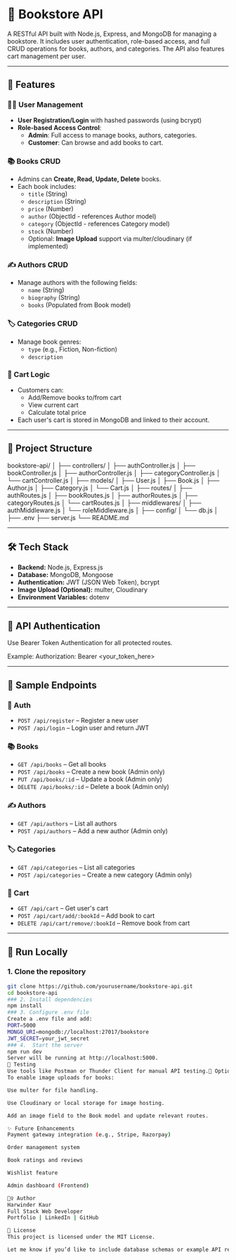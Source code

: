 # 📘 Bookstore API

A RESTful API built with Node.js, Express, and MongoDB for managing a bookstore. It includes user authentication, role-based access, and full CRUD operations for books, authors, and categories. The API also features cart management per user.

---

## 🚀 Features

### 🧑‍💼 User Management
- **User Registration/Login** with hashed passwords (using bcrypt)
- **Role-based Access Control**: 
  - **Admin**: Full access to manage books, authors, categories.
  - **Customer**: Can browse and add books to cart.

### 📚 Books CRUD
- Admins can **Create, Read, Update, Delete** books.
- Each book includes:
  - `title` (String)
  - `description` (String)
  - `price` (Number)
  - `author` (ObjectId - references Author model)
  - `category` (ObjectId - references Category model)
  - `stock` (Number)
  - Optional: **Image Upload** support via multer/cloudinary (if implemented)

### ✍️ Authors CRUD
- Manage authors with the following fields:
  - `name` (String)
  - `biography` (String)
  - `books` (Populated from Book model)

### 🏷️ Categories CRUD
- Manage book genres:
  - `type` (e.g., Fiction, Non-fiction)
  - `description`

### 🛒 Cart Logic
- Customers can:
  - Add/Remove books to/from cart
  - View current cart
  - Calculate total price
- Each user's cart is stored in MongoDB and linked to their account.

---

## 📁 Project Structure

bookstore-api/
│
├── controllers/
│ ├── authController.js
│ ├── bookController.js
│ ├── authorController.js
│ ├── categoryController.js
│ └── cartController.js
│
├── models/
│ ├── User.js
│ ├── Book.js
│ ├── Author.js
│ ├── Category.js
│ └── Cart.js
│
├── routes/
│ ├── authRoutes.js
│ ├── bookRoutes.js
│ ├── authorRoutes.js
│ ├── categoryRoutes.js
│ └── cartRoutes.js
│
├── middlewares/
│ ├── authMiddleware.js
│ └── roleMiddleware.js
│
├── config/
│ └── db.js
│
├── .env
├── server.js
└── README.md


---

## 🛠️ Tech Stack

- **Backend:** Node.js, Express.js
- **Database:** MongoDB, Mongoose
- **Authentication:** JWT (JSON Web Token), bcrypt
- **Image Upload (Optional):** multer, Cloudinary
- **Environment Variables:** dotenv

---

## 🔐 API Authentication

Use Bearer Token Authentication for all protected routes.

Example:
Authorization: Bearer <your_token_here>


---

## 📌 Sample Endpoints

### 🔑 Auth
- `POST /api/register` – Register a new user
- `POST /api/login` – Login user and return JWT

### 📚 Books
- `GET /api/books` – Get all books
- `POST /api/books` – Create a new book (Admin only)
- `PUT /api/books/:id` – Update a book (Admin only)
- `DELETE /api/books/:id` – Delete a book (Admin only)

### ✍️ Authors
- `GET /api/authors` – List all authors
- `POST /api/authors` – Add a new author (Admin only)

### 🏷️ Categories
- `GET /api/categories` – List all categories
- `POST /api/categories` – Create a new category (Admin only)

### 🛒 Cart
- `GET /api/cart` – Get user's cart
- `POST /api/cart/add/:bookId` – Add book to cart
- `DELETE /api/cart/remove/:bookId` – Remove book from cart

---

## 🧪 Run Locally

### 1. Clone the repository
```bash
git clone https://github.com/yourusername/bookstore-api.git
cd bookstore-api
### 2. Install dependencies
npm install
### 3. Configure .env file
Create a .env file and add:
PORT=5000
MONGO_URI=mongodb://localhost:27017/bookstore
JWT_SECRET=your_jwt_secret
### 4.  Start the server
npm run dev
Server will be running at http://localhost:5000.
🧪 Testing
Use tools like Postman or Thunder Client for manual API testing.📸 Optional: Image Upload (If implemented)
To enable image uploads for books:

Use multer for file handling.

Use Cloudinary or local storage for image hosting.

Add an image field to the Book model and update relevant routes.

✨ Future Enhancements
Payment gateway integration (e.g., Stripe, Razorpay)

Order management system

Book ratings and reviews

Wishlist feature

Admin dashboard (Frontend)

🙋‍♀️ Author
Harwinder Kaur
Full Stack Web Developer
Portfolio | LinkedIn | GitHub

📄 License
This project is licensed under the MIT License.

Let me know if you’d like to include database schemas or example API requests as well.








